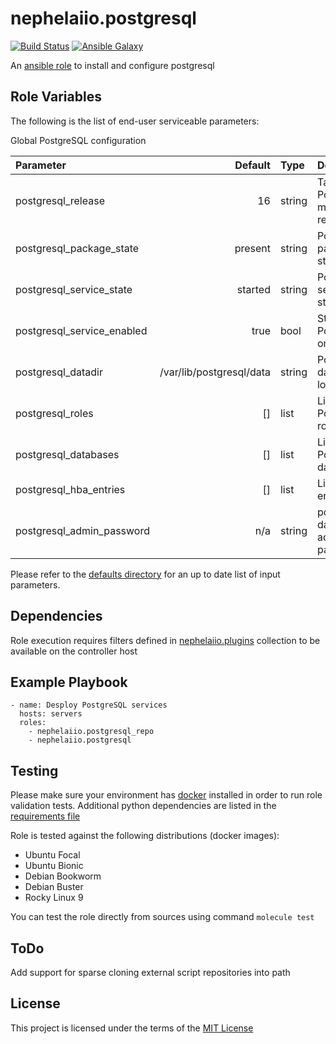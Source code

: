 # nephelaiio.postgresql

[![Build Status](https://github.com/nephelaiio/ansible-role-postgresql/actions/workflows/molecule.yml/badge.svg)](https://github.com/nephelaiio/ansible-role-postgresql/actions/wofklows/molecule.yml)
[![Ansible Galaxy](http://img.shields.io/badge/ansible--galaxy-nephelaiio.postgresql.vim-blue.svg)](https://galaxy.ansible.com/nephelaiio/postgresql/)

<!--
[![Ansible Galaxy](https://img.shields.io/badge/dynamic/json?color=blueviolet&label=nephelaiio/postgresql&query=%24.summary_fields.versions%5B0%5D.name&url=https%3A%2F%2Fgalaxy.ansible.com%2Fapi%2Fv1%2Froles%2F<galaxy_id>%2F%3Fformat%3Djson)](https://galaxy.ansible.com/nephelaiio/postgresql/)
 -->

An [ansible role](https://galaxy.ansible.com/nephelaiio/postgresql) to install and configure postgresql

## Role Variables

The following is the list of end-user serviceable parameters: 

Global PostgreSQL configuration

| Parameter                  |                  Default | Type   | Description                        | Required |
|:---------------------------|-------------------------:|:-------|:-----------------------------------|:---------|
| postgresql_release         |                       16 | string | Target PostgreSQL major release    | false    |
| postgresql_package_state   |                  present | string | PostgreSQL package state           | false    |
| postgresql_service_state   |                  started | string | PostgreSQL service state           | false    |
| postgresql_service_enabled |                     true | bool   | Start PostgreSQL on boot           | false    |
| postgresql_datadir         | /var/lib/postgresql/data | string | PostgreSQL database location       | false    |
| postgresql_roles           |                       [] | list   | List of PostgreSQL roles           | false    |
| postgresql_databases       |                       [] | list   | List of PostgreSQL databases       | false    |
| postgresql_hba_entries     |                       [] | list   | List of HBA entries                | false    |
| postgresql_admin_password  |                      n/a | string | postgresql database admin password | false    |

Please refer to the [defaults directory](/defaults/main/) for an up to date list of input parameters.

## Dependencies

Role execution requires filters defined in [nephelaiio.plugins](https://galaxy.ansible.com/ui/repo/published/nephelaiio/plugins/) collection to be available on the controller host

## Example Playbook

```
- name: Desploy PostgreSQL services
  hosts: servers
  roles:
    - nephelaiio.postgresql_repo
    - nephelaiio.postgresql
  ```

## Testing

Please make sure your environment has [docker](https://www.docker.com) installed in order to run role validation tests. Additional python dependencies are listed in the [requirements file](https://github.com/nephelaiio/ansible-role-requirements/blob/master/requirements.txt)

Role is tested against the following distributions (docker images):

  * Ubuntu Focal
  * Ubuntu Bionic
  * Debian Bookworm
  * Debian Buster
  * Rocky Linux 9

You can test the role directly from sources using command ` molecule test `

## ToDo

Add support for sparse cloning external script repositories into path

## License

This project is licensed under the terms of the [MIT License](/LICENSE)
